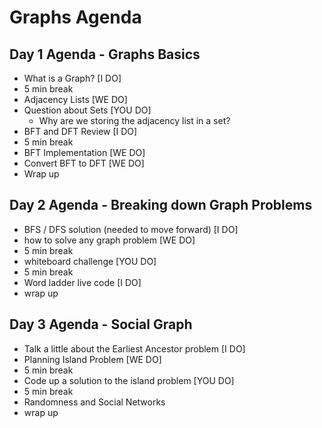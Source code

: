 # Graphs Agenda

## Day 1 Agenda - Graphs Basics
- What is a Graph? [I DO]
- 5 min break
- Adjacency Lists [WE DO]
- Question about Sets [YOU DO]
    - Why are we storing the adjacency list in a set?
- BFT and DFT Review [I DO]
- 5 min break
- BFT Implementation [WE DO]
- Convert BFT to DFT [WE DO]
- Wrap up

## Day 2 Agenda - Breaking down Graph Problems
- BFS / DFS solution (needed to move forward) [I DO]
- how to solve any graph problem [WE DO]
- 5 min break
- whiteboard challenge [YOU DO]
- 5 min break
- Word ladder live code [I DO]
- wrap up
  
## Day 3 Agenda - Social Graph
- Talk a little about the Earliest Ancestor problem [I DO]
- Planning Island Problem [WE DO]
- 5 min break
- Code up a solution to the island problem [YOU DO]
- 5 min break
- Randomness and Social Networks
- wrap up